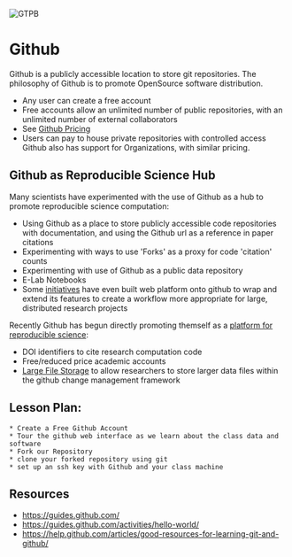 ![GTPB](http://gtpb.igc.gulbenkian.pt/bicourses/images/GTPB2015logo.png "GTPB")

Github
========

Github is a publicly accessible location to store git repositories. The
philosophy of Github is to promote OpenSource software distribution.
  * Any user can create a free account
  * Free accounts allow an unlimited number of public repositories,
    with an unlimited number of external collaborators
  * See [Github Pricing](https://github.com/pricing)
  * Users can pay to house private repositories with controlled access
Github also has support for Organizations, with similar pricing.

Github as Reproducible Science Hub
---------------------
Many scientists have experimented with the use of Github as a hub to promote
reproducible science computation:
  * Using Github as a place to store publicly accessible code repositories
    with documentation, and using the Github url as a reference in paper
    citations
  * Experimenting with ways to use 'Forks' as a proxy for code 'citation'
    counts
  * Experimenting with use of Github as a public data repository
  * E-Lab Notebooks
  * Some [initiatives](https://osf.io/) have even built web platform onto
    github to wrap and extend its features to create a workflow more appropriate for large, distributed research projects

Recently Github has begun directly promoting themself as a [platform for reproducible science](https://github.com/blog/1840-improving-github-for-science):
  * DOI identifiers to cite research computation code
  * Free/reduced price academic accounts
  * [Large File Storage](https://github.com/blog/1986-announcing-git-large-file-storage-lfs) to allow researchers to store larger data files within the github change management framework

Lesson Plan:
------------
    * Create a Free Github Account
    * Tour the github web interface as we learn about the class data and software
    * Fork our Repository
    * clone your forked repository using git
    * set up an ssh key with Github and your class machine

Resources
---------
- https://guides.github.com/
- https://guides.github.com/activities/hello-world/
- https://help.github.com/articles/good-resources-for-learning-git-and-github/
